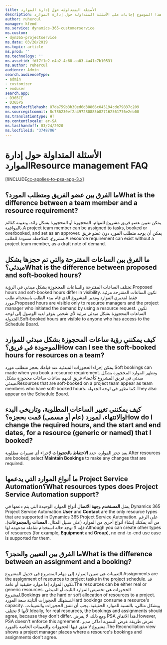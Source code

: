 ```yaml
---
title: الأسئلة المتداولة حول إدارة الموارد
description: يقدم هذا الموضوع إجابات على الأسئلة المتداولة حول إدارة الموارد.
author: ruhercul
manager: kfend
ms.service: dynamics-365-customerservice
ms.custom:
- dyn365-projectservice
ms.date: 03/28/2019
ms.topic: article
ms.prod: ''
ms.technology: ''
ms.assetid: fdf7f1e2-e4a2-4c68-aa03-4a41c7b10531
ms.author: ruhercul
audience: Admin
search.audienceType:
- admin
- customizer
- enduser
search.app:
- D365CE
- D365PS
ms.openlocfilehash: 87da759b3b30ed6d38866c045194cde79837c209
ms.sourcegitcommit: 8c786230ef2a497280885b827162561776e2eb00
ms.translationtype: HT
ms.contentlocale: ar-SA
ms.lasthandoff: 03/24/2020
ms.locfileid: "3748706"
---
```

# <a name="resource-management-faq"></a><span data-ttu-id="524c5-103">الأسئلة المتداولة حول إدارة الموارد</span><span class="sxs-lookup"><span data-stu-id="524c5-103">Resource management FAQ</span></span>

[!INCLUDE[cc-applies-to-psa-app-3.x](../includes/cc-applies-to-psa-app-3x.md)]

## <a name="what-is-the-difference-between-a-team-member-and-a-resource-requirement"></a><span data-ttu-id="524c5-104">ما الفرق بين عضو الفريق ومتطلب المورد؟</span><span class="sxs-lookup"><span data-stu-id="524c5-104">What is the difference between a team member and a resource requirement?</span></span>

<span data-ttu-id="524c5-105">يمكن تعيين عضو فريق مشروع للمهام، المحجوزة أو المحجوزة بشكل زائد، وتعيينه كقائم بالموافقة.</span><span class="sxs-lookup"><span data-stu-id="524c5-105">A project team member can be assigned to tasks, booked or overbooked, and set as an approver.</span></span> <span data-ttu-id="524c5-106">يمكن أن يوجد متطلب المورد دون عضو فريق مشروع، كملاحظة مسودة للطلب.</span><span class="sxs-lookup"><span data-stu-id="524c5-106">A resource requirement can exist without a project team member, as a draft note of demand.</span></span> 

## <a name="what-is-the-difference-between-proposed-and-soft-booked-hours"></a><span data-ttu-id="524c5-107">ما الفرق بين الساعات المقترحة والتي تم حجزها بشكل مبدئي؟</span><span class="sxs-lookup"><span data-stu-id="524c5-107">What is the difference between proposed and soft-booked hours?</span></span>

<span data-ttu-id="524c5-108">تختلف الساعات المقترحة والساعات المحجوزة بشكل مبدئي في الرؤية.</span><span class="sxs-lookup"><span data-stu-id="524c5-108">Proposed hours and soft-booked hours differ in visibility.</span></span> <span data-ttu-id="524c5-109">تكون الساعات المقترحة مرئية فقط لمديري الموارد ومدير المشروع الذي قام ببدء الطلب باستخدام طلب مورد.</span><span class="sxs-lookup"><span data-stu-id="524c5-109">Proposed hours are visible only to resource managers and the project manager who initiated the demand by using a resource request.</span></span> <span data-ttu-id="524c5-110">تكون الساعات المحجوزة بشكل مبدئي مرئية لأي شخص يتوفر لديه الوصول إلى لوحه الجدولة.</span><span class="sxs-lookup"><span data-stu-id="524c5-110">Soft-booked hours are visible to anyone who has access to the Schedule Board.</span></span>

## <a name="how-can-i-see-the-soft-booked-hours-for-resources-on-a-team"></a><span data-ttu-id="524c5-111">كيف يمكنني رؤية ساعات المحجوزة بشكل مبدئي للموارد الموجودة في فريق؟</span><span class="sxs-lookup"><span data-stu-id="524c5-111">How can I see the soft-booked hours for resources on a team?</span></span>

<span data-ttu-id="524c5-112">يمكن إجراء الحجوزات المبدئية عند قيامك بحجز متطلب مورد.</span><span class="sxs-lookup"><span data-stu-id="524c5-112">Soft bookings can made when you book a resource requirement.</span></span> <span data-ttu-id="524c5-113">وتظهر الموارد المحجوزة بشكل مبدئي في فريق المشروع كأعضاء فريق لديهم ساعات ساعات محجوزة بشكل مبدئي.</span><span class="sxs-lookup"><span data-stu-id="524c5-113">Resources that are soft-booked on a project team appear as team members who have soft-booked hours.</span></span> <span data-ttu-id="524c5-114">كما تظهر في لوحة الجدولة.</span><span class="sxs-lookup"><span data-stu-id="524c5-114">They also appear on the Schedule Board.</span></span>

## <a name="how-do-i-change-the-required-hours-and-the-start-and-end-dates-for-a-resource-generic-or-named-that-i-booked"></a><span data-ttu-id="524c5-115">كيف يمكنني تغيير الساعات المطلوبة، وتاريخي البدء والانتهاء، لمورد (عام أو مسمى) قمت بحجزه؟</span><span class="sxs-lookup"><span data-stu-id="524c5-115">How do I change the required hours, and the start and end dates, for a resource (generic or named) that I booked?</span></span>

<span data-ttu-id="524c5-116">بعد حجز الموارد، حدد **الاحتفاظ بالحجوزات** لإجراء أي تغييرات مطلوبة.</span><span class="sxs-lookup"><span data-stu-id="524c5-116">After resources are booked, select **Maintain Bookings** to make any changes that are required.</span></span>

## <a name="what-resources-types-does-project-service-automation-support"></a><span data-ttu-id="524c5-117">ما أنواع الموارد التي يدعمها Project Service Automation؟</span><span class="sxs-lookup"><span data-stu-id="524c5-117">What resources types does Project Service Automation support?</span></span>

<span data-ttu-id="524c5-118">يمثل **المستخدم** و**جهة الاتصال** أنواع الموارد الوحيدة التي يتم دعمها في Dynamics 365 Project Service Automation.</span><span class="sxs-lookup"><span data-stu-id="524c5-118">**User** and **Contact** are the only resource types that are supported in Dynamics 365 Project Service Automation.</span></span> <span data-ttu-id="524c5-119">على الرغم من أنه يمكنك إنشاء أنواع أخرى من الموارد (على سبيل المثال، **المعدات** و**المجموعات**)، فإنه لا توجد حالة استخدام شاملة مدعومة لها.</span><span class="sxs-lookup"><span data-stu-id="524c5-119">Although you can create other types of resources (for example, **Equipment** and **Group**), no end-to-end use case is supported for them.</span></span>

## <a name="what-is-the-difference-between-an-assignment-and-a-booking"></a><span data-ttu-id="524c5-120">ما الفرق بين التعيين والحجز؟</span><span class="sxs-lookup"><span data-stu-id="524c5-120">What is the difference between an assignment and a booking?</span></span>

<span data-ttu-id="524c5-121">التعيينات هي تعيين الموارد إلى مهام المشروع في جدول المشروع.</span><span class="sxs-lookup"><span data-stu-id="524c5-121">Assignments are the assignment of resources to project tasks in the project schedule.</span></span> <span data-ttu-id="524c5-122">قد تكون الموارد إما موارد حقيقية أو عامة.</span><span class="sxs-lookup"><span data-stu-id="524c5-122">The resources can be either real or generic resources.</span></span> <span data-ttu-id="524c5-123">الحجوزات هي تخصيص الموارد الثابت أو المبدئي لمشروع.</span><span class="sxs-lookup"><span data-stu-id="524c5-123">Bookings are the hard or soft allocation of resources to a project.</span></span> <span data-ttu-id="524c5-124">تستهلك الحجوزات الثابتة سعة المورد.</span><span class="sxs-lookup"><span data-stu-id="524c5-124">Hard bookings consume a resource's capacity.</span></span> <span data-ttu-id="524c5-125">وبشكل مثالي، بالنسبة للموارد الحقيقية، يجب أن تتفق الحجوزات والتعيينات، لأنها لا تختلف.</span><span class="sxs-lookup"><span data-stu-id="524c5-125">Ideally, for real resources, the bookings and assignments should agree, because they don't differ.</span></span> <span data-ttu-id="524c5-126">ومع ذلك، لا يفرض PSA هذا الاتفاق.</span><span class="sxs-lookup"><span data-stu-id="524c5-126">However, PSA doesn't enforce this agreement.</span></span> <span data-ttu-id="524c5-127">تعرض طريقة عرض التسوية أماكن مدير مشروع لا تتفق فيها الحجوزات والتعيينات الخاصة بالمورد.</span><span class="sxs-lookup"><span data-stu-id="524c5-127">The Reconciliation view shows a project manager places where a resource's bookings and assignments don't agree.</span></span>
